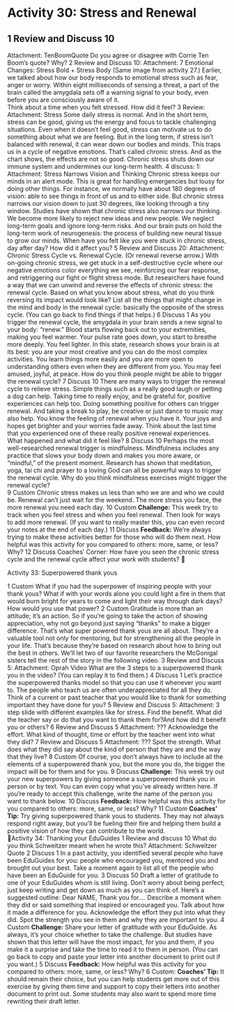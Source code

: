 # Activity 30: Stress and Renewal
## 1 Review and Discuss 10
Attachment: TenBoomQuote
Do you agree or disagree with Corrie Ten Boom’s quote? Why?
2 Review and Discuss 10: 
Attachment: 7 Emotional Changes: Stress Bold + Stress Body (Same image from activity 27.)
Earlier, we talked about how our body responds to emotional stress such as fear, anger or worry. Within eight milliseconds of sensing a threat, a part of the brain called the amygdala sets off a warning signal to your body, even before you are consciously aware of it.  
Think about a time when you felt stressed. How did it feel?
3 Review:
Attachment:  Stress 
Some daily stress is normal. And in the short term, stress can be good, giving us the energy and focus to tackle challenging situations. Even when it doesn’t feel good, stress can motivate us to do something about what we are feeling.
But in the long term, if stress isn’t balanced with renewal, it can wear down our bodies and minds. This traps us in a cycle of negative emotions. That’s called chronic stress. And as the chart shows, the effects are not so good. Chronic stress shuts down our immune system and undermines our long-term health.
4 discuss: 1: 
Attachment: Stress Narrows Vision and Thinking
Chronic stress keeps our minds in an alert mode. This is great for handling emergencies but lousy for doing other things. For instance, we normally have about 180 degrees of vision: able to see things in front of us and to either side. But chronic stress narrows our vision down to just 30 degrees, like looking through a tiny window. 
Studies have shown that chronic stress also narrows our thinking. We become more likely to reject new ideas and new people. We neglect long-term goals and ignore long-term risks. And our brain puts on hold the long-term work of neurogenesis: the process of building new neural tissue to grow our minds.
When have you felt like you were stuck in chronic stress, day after day? How did it affect you?
5 Review and Discuss 20: 
Attachment: Chronic Stress Cycle vs. Renewal Cycle. (Or renewal reverse arrow.)
With on-going chronic stress, we get stuck in a self-destructive cycle where our negative emotions color everything we see, reinforcing our fear response, and retriggering our fight or flight stress mode. 
But researchers have found a way that we can unwind and reverse the effects of chronic stress: the renewal cycle. 
Based on what you know about stress, what do you think reversing its impact would look like? List all the things that might change in the mind and body in the renewal cycle: basically the opposite of the stress cycle.  (You can go back to find things if that helps.)
6 Discuss 1
As you trigger the renewal cycle, the amygdala in your brain sends a new signal to your body: “renew.” Blood starts flowing back out to your extremities, making you feel warmer. Your pulse rate goes down, you start to breathe more deeply. You feel lighter. In this state, research shows your brain is at its best: you are your most creative and you can do the most complex activities. You learn things more easily and you are more open to understanding others even when they are different from you. You may feel amused, joyful, at peace. 
How do you think people might be able to trigger the renewal cycle?
7 Discuss 10
There are many ways to trigger the renewal cycle to relieve stress. Simple things such as a really good laugh or petting a dog can help. Taking time to really enjoy, and be grateful for, positive experiences can help too. Doing something positive for others can trigger renewal. And taking a break to play, be creative or just dance to music may also help. You know the feeling of renewal when you have it. Your joys and hopes get brighter and your worries fade away. 
Think about the last time that you experienced one of these really positive renewal experiences. What happened and what did it feel like?
8 Discuss 10
Perhaps the most well-researched renewal trigger is mindfulness. Mindfulness includes any practice that slows your body down and makes you more aware, or “mindful,” of the present moment. Research has shown that meditation, yoga, tai chi and prayer to a loving God can all be powerful ways to trigger the renewal cycle. 
Why do you think mindfulness exercises might trigger the renewal cycle?  
9 Custom
Chronic stress makes us less than who we are and who we could be. Renewal can’t just wait for the weekend. The more stress you face, the more renewal you need each day.
10 Custom
<b>Challenge:</b> This week try to track when you feel stress and when you feel renewal. Then look for ways to add more renewal. (If you want to really master this, you can even record your notes at the end of each day.)
11 Discuss 
<b>Feedback:</b> We’re always trying to make these activities better for those who will do them next. How helpful was this activity for you compared to others: more, same, or less? Why?
12 Discuss
Coaches’ Corner: How have you seen the chronic stress cycle and the renewal cycle affect your work with students?






Activity 33: Superpowered thank yous

1 Custom
What if you had the superpower of inspiring people with your thank yous? What if with your words alone you could light a fire in them that would burn bright for years to come and light their way through dark days? How would you use that power?
2 Custom
Gratitude is more than an attitude; it’s an action. So if you’re going to take the action of showing appreciation, why not go beyond just saying “thanks” to make a bigger difference. That’s what super powered thank yous are all about. They’re a valuable tool not only for mentoring, but for strengthening all the people in your life. That’s because they’re based on research about how to bring out the best in others. We’ll let two of our favorite researchers the McGonigal sisters tell the rest of the story in the following video.
3 Review and Discuss 5:
Attachment:  Oprah Video
What are the 3 steps to a superpowered thank you in the video? (You can replay it to find them.)
4 Discuss 1
Let’s practice the superpowered thanks model so that you can use it whenever you want to. The people who teach us are often underappreciated for all they do. 
Think of a current or past teacher that you would like to thank for something important they have done for you?
5 Review and Discuss 5: 
Attachment: 3 step slide with different examples like for stress.
Find the benefit. What did the teacher say or do that you want to thank them for?And how did it benefit you or others?
6 Review and Discuss 5
Attachment: ???
Acknowledge the effort. What kind of thought, time or effort by the teacher went into what they did? 
7 Review and Discuss 5
Attachment: ???
Spot the strength. What does what they did say about the kind of person that they are and the way that they live?
8 Custom
Of course, you don’t always have to include all the elements of a superpowered thank you, but the more you do, the bigger the impact will be for them and for you.
9 Discuss
<b>Challenge:</b> This week try out your new superpowers by giving someone a superpowered thank you in person or by text. You can even copy what you’ve already written here. If you’re ready to accept this challenge, write the name of the person you want to thank below. 
10 Discuss
<b>Feedback:</b> How helpful was this activity for you compared to others: more, same, or less? Why?
	11 Custom
	<b>Coaches’ Tip:</b> Try giving superpowered thank yous to students. They may not always respond right away, but you’ll be fueling their fire and helping them build a positive vision of how they can contribute to the world.  

Activity 34: Thanking your EduGuides
1 Review and discuss 10
What do you think Schweitzer meant when he wrote this?
Attachment: Schweitzer Quote
2 Discuss 1
In a past activity, you identified several people who have been EduGuides for you: people who encouraged you, mentored you and brought out your best. Take a moment again to list all of the people who have been an EduGuide for you.
3 Discuss 50
Draft a letter of gratitude to one of your EduGuides whom is still living. Don’t worry about being perfect; just keep writing and get down as much as you can think of. 
Here’s a suggested outline:
Dear NAME, Thank you for…. 
Describe a moment when they did or said something that inspired or encouraged you.
Talk about how it made a difference for you.
Acknowledge the effort they put into what they did.
Spot the strength you see in them and why they are important to you.
4 Custom
<b>Challenge:</b> Share your letter of gratitude with your EduGuide. As always, it’s your choice whether to take the challenge. But studies have shown that this letter will have the most impact, for you and them, if you make it a surprise and take the time to read it to them in person. (You can go back to copy and paste your letter into another document to print out if you want.)
5 Discuss
<b>Feedback:</b> How helpful was this activity for you compared to others: more, same, or less? Why?
	6 Custom:
<b>Coaches’ Tip:</b> It should remain their choice, but you can help students get more out of this exercise by giving them time and support to copy their letters into another document to print out. Some students may also want to spend more time rewriting their draft letter.

